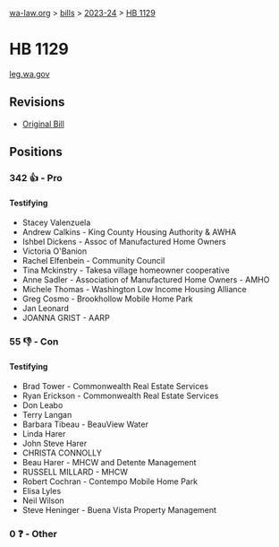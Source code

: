 [wa-law.org](/) > [bills](/bills/) > [2023-24](/bills/2023-24) > [HB 1129](/bills/2023-24/hb/1129/)

# HB 1129
[leg.wa.gov](https://app.leg.wa.gov/billsummary?BillNumber=1129&Year=2023&Initiative=false)

## Revisions
* [Original Bill](1/)

## Positions
### 342 👍 - Pro
#### Testifying
* Stacey  Valenzuela 
* Andrew Calkins - King County Housing Authority & AWHA
* Ishbel Dickens - Assoc of Manufactured Home Owners
* Victoria O'Banion
* Rachel Elfenbein - Community Council
* Tina Mckinstry - Takesa village homeowner cooperative 
* Anne Sadler - Association of Manufactured Home Owners - AMHO
* Michele Thomas - Washington Low Income Housing Alliance
* Greg Cosmo - Brookhollow Mobile Home Park 
* Jan Leonard
* JOANNA GRIST - AARP

### 55 👎 - Con
#### Testifying
* Brad Tower - Commonwealth Real Estate Services
* Ryan Erickson - Commonwealth Real Estate Services
* Don Leabo
* Terry Langan
* Barbara Tibeau - BeauView Water
* Linda Harer
* John Steve Harer
* CHRISTA CONNOLLY
* Beau Harer - MHCW and Detente Management
* RUSSELL MILLARD - MHCW
* Robert Cochran - Contempo Mobile Home Park
* Elisa Lyles
* Neil Wilson
* Steve Heninger - Buena Vista Property Management

### 0 ❓ - Other
